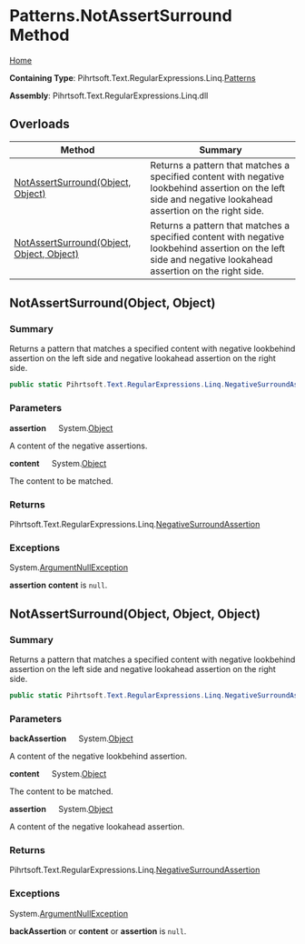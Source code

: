 # Patterns\.NotAssertSurround Method

[Home](../../../../../../README.md)

**Containing Type**: Pihrtsoft\.Text\.RegularExpressions\.Linq\.[Patterns](../README.md)

**Assembly**: Pihrtsoft\.Text\.RegularExpressions\.Linq\.dll

## Overloads

| Method | Summary |
| ------ | ------- |
| [NotAssertSurround(Object, Object)](#Pihrtsoft_Text_RegularExpressions_Linq_Patterns_NotAssertSurround_System_Object_System_Object_) | Returns a pattern that matches a specified content with negative lookbehind assertion on the left side and negative lookahead assertion on the right side\. |
| [NotAssertSurround(Object, Object, Object)](#Pihrtsoft_Text_RegularExpressions_Linq_Patterns_NotAssertSurround_System_Object_System_Object_System_Object_) | Returns a pattern that matches a specified content with negative lookbehind assertion on the left side and negative lookahead assertion on the right side\. |

## NotAssertSurround\(Object, Object\) <a name="Pihrtsoft_Text_RegularExpressions_Linq_Patterns_NotAssertSurround_System_Object_System_Object_"></a>

### Summary

Returns a pattern that matches a specified content with negative lookbehind assertion on the left side and negative lookahead assertion on the right side\.

```csharp
public static Pihrtsoft.Text.RegularExpressions.Linq.NegativeSurroundAssertion NotAssertSurround(object assertion, object content)
```

### Parameters

**assertion** &emsp; System\.[Object](https://docs.microsoft.com/en-us/dotnet/api/system.object)

A content of the negative assertions\.

**content** &emsp; System\.[Object](https://docs.microsoft.com/en-us/dotnet/api/system.object)

The content to be matched\.

### Returns

Pihrtsoft\.Text\.RegularExpressions\.Linq\.[NegativeSurroundAssertion](../../NegativeSurroundAssertion/README.md)

### Exceptions

System\.[ArgumentNullException](https://docs.microsoft.com/en-us/dotnet/api/system.argumentnullexception)

**assertion** **content** is `null`\.

## NotAssertSurround\(Object, Object, Object\) <a name="Pihrtsoft_Text_RegularExpressions_Linq_Patterns_NotAssertSurround_System_Object_System_Object_System_Object_"></a>

### Summary

Returns a pattern that matches a specified content with negative lookbehind assertion on the left side and negative lookahead assertion on the right side\.

```csharp
public static Pihrtsoft.Text.RegularExpressions.Linq.NegativeSurroundAssertion NotAssertSurround(object backAssertion, object content, object assertion)
```

### Parameters

**backAssertion** &emsp; System\.[Object](https://docs.microsoft.com/en-us/dotnet/api/system.object)

A content of the negative lookbehind assertion\.

**content** &emsp; System\.[Object](https://docs.microsoft.com/en-us/dotnet/api/system.object)

The content to be matched\.

**assertion** &emsp; System\.[Object](https://docs.microsoft.com/en-us/dotnet/api/system.object)

A content of the negative lookahead assertion\.

### Returns

Pihrtsoft\.Text\.RegularExpressions\.Linq\.[NegativeSurroundAssertion](../../NegativeSurroundAssertion/README.md)

### Exceptions

System\.[ArgumentNullException](https://docs.microsoft.com/en-us/dotnet/api/system.argumentnullexception)

**backAssertion** or **content** or **assertion** is `null`\.

